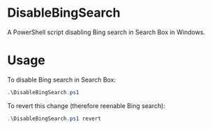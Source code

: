 # DisableBingSearch
A PowerShell script disabling Bing search in Search Box in Windows.

# Usage
To disable Bing search in Search Box:
```powershell
.\DisableBingSearch.ps1
```
To revert this change (therefore reenable Bing search):
```powershell
.\DisableBingSearch.ps1 revert
```
